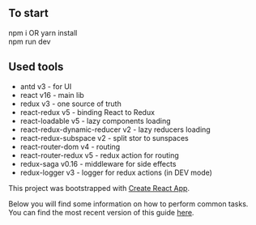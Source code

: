 ## To start

npm i OR yarn install <br>
npm run dev <br>

## Used tools

   - antd v3 - for UI
   - react v16 - main lib
   - redux v3 - one source of truth
   - react-redux v5 - binding React to Redux
   - react-loadable v5 - lazy components loading
   - react-redux-dynamic-reducer v2 - lazy reducers loading
   - react-redux-subspace v2 - split stor to sunspaces
   - react-router-dom v4 - routing 
   - react-router-redux v5 - redux action for routing
   - redux-saga v0.16 - middleware for side effects 
   - redux-logger v3 - logger for redux actions (in DEV mode)

    

This project was bootstrapped with [Create React App](https://github.com/facebookincubator/create-react-app).

Below you will find some information on how to perform common tasks.<br>
You can find the most recent version of this guide [here](https://github.com/facebookincubator/create-react-app/blob/master/packages/react-scripts/template/README.md).

